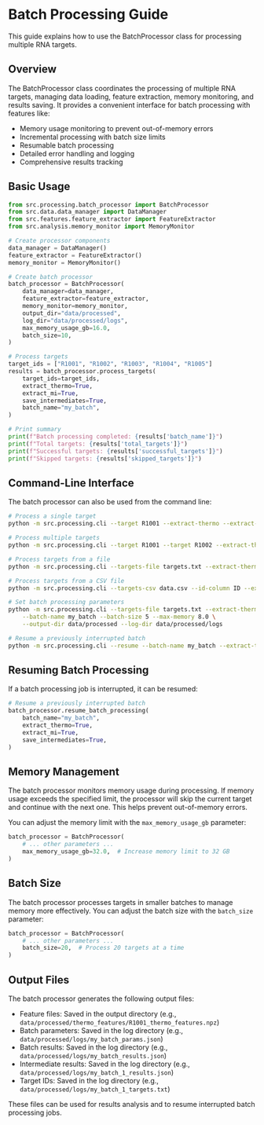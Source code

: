 # Batch Processing Guide

This guide explains how to use the BatchProcessor class for processing multiple RNA targets.

## Overview

The BatchProcessor class coordinates the processing of multiple RNA targets, managing data loading, feature extraction, memory monitoring, and results saving. It provides a convenient interface for batch processing with features like:

- Memory usage monitoring to prevent out-of-memory errors
- Incremental processing with batch size limits
- Resumable batch processing
- Detailed error handling and logging
- Comprehensive results tracking

## Basic Usage

```python
from src.processing.batch_processor import BatchProcessor
from src.data.data_manager import DataManager
from src.features.feature_extractor import FeatureExtractor
from src.analysis.memory_monitor import MemoryMonitor

# Create processor components
data_manager = DataManager()
feature_extractor = FeatureExtractor()
memory_monitor = MemoryMonitor()

# Create batch processor
batch_processor = BatchProcessor(
    data_manager=data_manager,
    feature_extractor=feature_extractor,
    memory_monitor=memory_monitor,
    output_dir="data/processed",
    log_dir="data/processed/logs",
    max_memory_usage_gb=16.0,
    batch_size=10,
)

# Process targets
target_ids = ["R1001", "R1002", "R1003", "R1004", "R1005"]
results = batch_processor.process_targets(
    target_ids=target_ids,
    extract_thermo=True,
    extract_mi=True,
    save_intermediates=True,
    batch_name="my_batch",
)

# Print summary
print(f"Batch processing completed: {results['batch_name']}")
print(f"Total targets: {results['total_targets']}")
print(f"Successful targets: {results['successful_targets']}")
print(f"Skipped targets: {results['skipped_targets']}")
```

## Command-Line Interface

The batch processor can also be used from the command line:

```bash
# Process a single target
python -m src.processing.cli --target R1001 --extract-thermo --extract-mi

# Process multiple targets
python -m src.processing.cli --target R1001 --target R1002 --extract-thermo --extract-mi

# Process targets from a file
python -m src.processing.cli --targets-file targets.txt --extract-thermo --extract-mi

# Process targets from a CSV file
python -m src.processing.cli --targets-csv data.csv --id-column ID --extract-thermo --extract-mi

# Set batch processing parameters
python -m src.processing.cli --targets-file targets.txt --extract-thermo --extract-mi \
    --batch-name my_batch --batch-size 5 --max-memory 8.0 \
    --output-dir data/processed --log-dir data/processed/logs

# Resume a previously interrupted batch
python -m src.processing.cli --resume --batch-name my_batch --extract-thermo --extract-mi
```

## Resuming Batch Processing

If a batch processing job is interrupted, it can be resumed:

```python
# Resume a previously interrupted batch
batch_processor.resume_batch_processing(
    batch_name="my_batch",
    extract_thermo=True,
    extract_mi=True,
    save_intermediates=True,
)
```

## Memory Management

The batch processor monitors memory usage during processing. If memory usage exceeds the specified limit, the processor will skip the current target and continue with the next one. This helps prevent out-of-memory errors.

You can adjust the memory limit with the `max_memory_usage_gb` parameter:

```python
batch_processor = BatchProcessor(
    # ... other parameters ...
    max_memory_usage_gb=32.0,  # Increase memory limit to 32 GB
)
```

## Batch Size

The batch processor processes targets in smaller batches to manage memory more effectively. You can adjust the batch size with the `batch_size` parameter:

```python
batch_processor = BatchProcessor(
    # ... other parameters ...
    batch_size=20,  # Process 20 targets at a time
)
```

## Output Files

The batch processor generates the following output files:

- Feature files: Saved in the output directory (e.g., `data/processed/thermo_features/R1001_thermo_features.npz`)
- Batch parameters: Saved in the log directory (e.g., `data/processed/logs/my_batch_params.json`)
- Batch results: Saved in the log directory (e.g., `data/processed/logs/my_batch_results.json`)
- Intermediate results: Saved in the log directory (e.g., `data/processed/logs/my_batch_1_results.json`)
- Target IDs: Saved in the log directory (e.g., `data/processed/logs/my_batch_1_targets.txt`)

These files can be used for results analysis and to resume interrupted batch processing jobs.